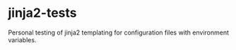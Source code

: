 # jinja2-tests
Personal testing of jinja2 templating for configuration files with environment variables.
